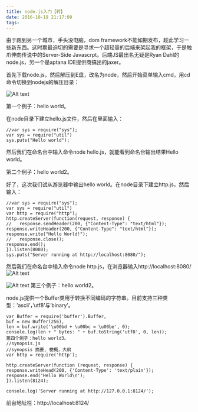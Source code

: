 ```yaml
---
title: node.js入门【转】
date: 2016-10-19 21:17:09
tags:
---
```

由于跑到另一个城市，手头没电脑，dom framework不能如期发布，趁此学习一些新东西。这时期最迫切的需要是寻求一个超轻量的后端来架起我的框架，于是触爪伸向传说中的Server-Side Javascrpt。后端JS最出名无疑是Ryan Dahl的node.js，另一个是aptana IDE提供商搞出的jaxer。

首先下载node.js，然后解压到E盘，改名为node，然后开始菜单输入cmd，用cd命令切换到nodejs的解压目录：

![Alt text](http://images.cnblogs.com/cnblogs_com/rubylouvre/253006/o_node1.jpg)

第一个例子：hello world。

在node目录下建立hello.js文件，然后在里面输入：

	//var sys = require("sys");
	var sys = require("util")
	sys.puts("Hello world");
然后我们在命名台中输入命令node hello.js，就能看到命名台输出结果Hello world。

第二个例子：hello world2。

好了，这次我们试从游览器中输出hello world。在node目录下建立http.js，然后输入：

	//var sys = require("sys");
	var sys = require("util")
	var http = require("http");
	http.createServer(function(request, response) {
 	//   response.sendHeader(200, {"Content-Type": "text/html"});
	response.writeHeader(200, {"Content-Type": "text/html"});
	response.write("Hello World!");
 	//   response.close();
	response.end();
	}).listen(8080);
	sys.puts("Server running at http://localhost:8080/");
然后我们在命名台中输入命令node http.js，在浏览器输入http://localhost:8080/
![Alt text](http://images.cnblogs.com/cnblogs_com/rubylouvre/253006/o_node2.jpg)

![Alt text](http://images.cnblogs.com/cnblogs_com/rubylouvre/253006/o_node3.jpg)
第三个例子：hello world2。

node.js提供一个Buffer类用于转换不同编码的字符串。目前支持三种类型：’ascii’，’utf8’与’binary’。

	var Buffer = require('buffer').Buffer,
	buf = new Buffer(256),
	len = buf.write('\u00bd + \u00bc = \u00be', 0);
	console.log(len + " bytes: " + buf.toString('utf8', 0, len));
	第四个例子：hello world3。
	//synopsis.js
	//synopsis 摘要, 梗概，大纲
	var http = require('http');

	http.createServer(function (request, response) {
  	response.writeHead(200, {'Content-Type': 'text/plain'});
  	response.end('Hello World\n');
	}).listen(8124);

	console.log('Server running at http://127.0.0.1:8124/');
	
前台地址栏：http://localhost:8124/

